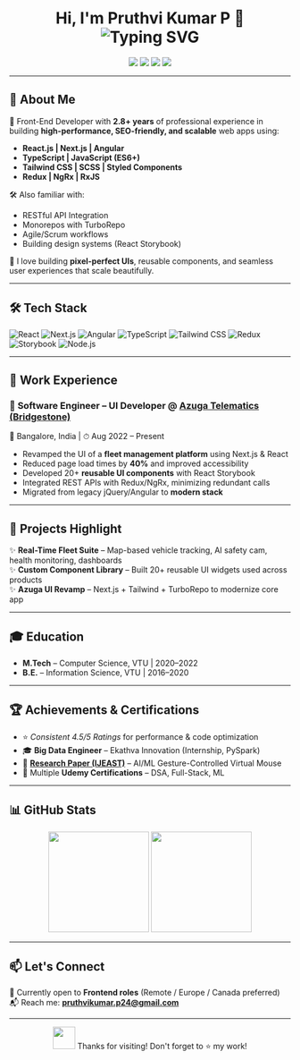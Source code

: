 <h1 align="center">
  Hi, I'm Pruthvi Kumar P 👋
  <br>
  <img src="https://readme-typing-svg.demolab.com?font=Fira+Code&pause=1000&center=true&vCenter=true&width=435&lines=Front-End+Developer+%7C+React+%7C+Next.js;2.8%2B+Years+Experience+%F0%9F%9A%80;Writing+Clean+%26+Scalable+Code" alt="Typing SVG" />
</h1>

<p align="center">
  <a href="https://linkedin.com/in/pruthvi-kumar-p24"><img src="https://img.shields.io/badge/LinkedIn-PruthviKumarP24-blue?logo=linkedin"></a>
  <a href="https://github.com/PruthviKumarP"><img src="https://img.shields.io/badge/GitHub-PruthviKumarP-181717?logo=github"></a>
  <a href="mailto:pruthvikumar.p24@gmail.com"><img src="https://img.shields.io/badge/Email-pruthvikumar.p24%40gmail.com-red?logo=gmail"></a>
  <a href="https://read.cv/pruthvikumarp"><img src="https://img.shields.io/badge/Portfolio-Read.cv-%230a0a0a?logo=react"></a>
</p>

---

## 🌟 About Me

🚀 Front-End Developer with **2.8+ years** of professional experience in building **high-performance, SEO-friendly, and scalable** web apps using:

- **React.js | Next.js | Angular**
- **TypeScript | JavaScript (ES6+)**
- **Tailwind CSS | SCSS | Styled Components**
- **Redux | NgRx | RxJS**

🛠️ Also familiar with:

- RESTful API Integration
- Monorepos with TurboRepo
- Agile/Scrum workflows
- Building design systems (React Storybook)

🎯 I love building **pixel-perfect UIs**, reusable components, and seamless user experiences that scale beautifully.

---

## 🛠️ Tech Stack

![React](https://img.shields.io/badge/-React-61DAFB?logo=react&logoColor=white&style=flat-square)
![Next.js](https://img.shields.io/badge/-Next.js-black?logo=next.js&style=flat-square)
![Angular](https://img.shields.io/badge/-Angular-DD0031?logo=angular&logoColor=white&style=flat-square)
![TypeScript](https://img.shields.io/badge/-TypeScript-3178C6?logo=typescript&logoColor=white&style=flat-square)
![Tailwind CSS](https://img.shields.io/badge/-Tailwind-38B2AC?logo=tailwind-css&logoColor=white&style=flat-square)
![Redux](https://img.shields.io/badge/-Redux-764ABC?logo=redux&logoColor=white&style=flat-square)
![Storybook](https://img.shields.io/badge/-Storybook-FF4785?logo=storybook&logoColor=white&style=flat-square)
![Node.js](https://img.shields.io/badge/-Node.js-339933?logo=node.js&logoColor=white&style=flat-square)

---

## 💼 Work Experience

### 🚀 **Software Engineer – UI Developer** @ [Azuga Telematics (Bridgestone)](https://www.azuga.com/)  
📍 Bangalore, India | ⏱ Aug 2022 – Present  

- Revamped the UI of a **fleet management platform** using Next.js & React
- Reduced page load times by **40%** and improved accessibility
- Developed 20+ **reusable UI components** with React Storybook
- Integrated REST APIs with Redux/NgRx, minimizing redundant calls
- Migrated from legacy jQuery/Angular to **modern stack**

---

## 🧠 Projects Highlight

✨ **Real-Time Fleet Suite** – Map-based vehicle tracking, AI safety cam, health monitoring, dashboards  
✨ **Custom Component Library** – Built 20+ reusable UI widgets used across products  
✨ **Azuga UI Revamp** – Next.js + Tailwind + TurboRepo to modernize core app  

---

## 🎓 Education

- **M.Tech** – Computer Science, VTU | 2020–2022  
- **B.E.** – Information Science, VTU | 2016–2020  

---

## 🏆 Achievements & Certifications

- ⭐ _Consistent 4.5/5 Ratings_ for performance & code optimization  
- 🎓 **Big Data Engineer** – Ekathva Innovation (Internship, PySpark)  
- 📄 [**Research Paper (IJEAST)**](https://www.ijeast.com/papers/201-209,%20Tesma0706,IJEAST.pdf) – AI/ML Gesture-Controlled Virtual Mouse  
- 📜 Multiple **Udemy Certifications** – DSA, Full-Stack, ML  

---

## 📊 GitHub Stats

<p align="center">
  <img src="https://github-readme-stats.vercel.app/api?username=PruthviKumarP&show_icons=true&theme=radical" height="180" />
  <img src="https://github-readme-stats.vercel.app/api/top-langs/?username=PruthviKumarP&layout=compact&theme=radical" height="180" />
</p>

---

## 📫 Let's Connect

📍 Currently open to **Frontend roles** (Remote / Europe / Canada preferred)  
📬 Reach me: **pruthvikumar.p24@gmail.com**

---

<p align="center">
  <img src="https://media.giphy.com/media/hvRJCLFzcasrR4ia7z/giphy.gif" width="40px">
  Thanks for visiting! Don't forget to ⭐️ my work!
</p>
